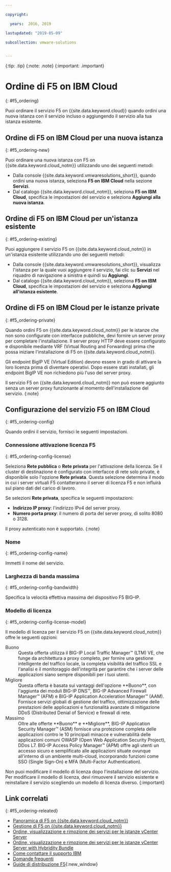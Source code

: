 ```yaml
---

copyright:

  years:  2016, 2019

lastupdated: "2019-05-09"

subcollection: vmware-solutions


---
```


{:tip: .tip}
{:note: .note}
{:important: .important}

# Ordine di F5 on IBM Cloud
{: #f5_ordering}

Puoi ordinare il servizio F5 on {{site.data.keyword.cloud}} quando ordini una nuova istanza con il servizio incluso o aggiungendo il servizio alla tua istanza esistente.

## Ordine di F5 on IBM Cloud per una nuova istanza
{: #f5_ordering-new}

Puoi ordinare una nuova istanza con F5 on {{site.data.keyword.cloud_notm}} utilizzando uno dei seguenti metodi:
* Dalla console {{site.data.keyword.vmwaresolutions_short}}, quando ordini una nuova istanza, seleziona **F5 on IBM Cloud** nella sezione **Servizi**.
* Dal catalogo {{site.data.keyword.cloud_notm}}, seleziona **F5 on IBM Cloud**, specifica le impostazioni del servizio e seleziona **Aggiungi alla nuova istanza**.

## Ordine di F5 on IBM Cloud per un'istanza esistente
{: #f5_ordering-existing}

Puoi aggiungere il servizio F5 on {{site.data.keyword.cloud_notm}} in un'istanza esistente utilizzando uno dei seguenti metodi:
* Dalla console {{site.data.keyword.vmwaresolutions_short}}, visualizza l'istanza per la quale vuoi aggiungere il servizio, fai clic su **Servizi** nel riquadro di navigazione a sinistra e quindi su **Aggiungi**.
* Dal catalogo {{site.data.keyword.cloud_notm}}, seleziona **F5 on IBM Cloud**, specifica le impostazioni del servizio e seleziona **Aggiungi all'istanza esistente**.

## Ordine di F5 on IBM Cloud per le istanze private
{: #f5_ordering-private}

Quando ordini F5 on {{site.data.keyword.cloud_notm}} per le istanze che non sono configurate con interfacce pubbliche, devi fornire un server proxy per completare l'installazione. Il server proxy HTTP deve essere configurato e disponibile mediante VRF (Virtual Routing and Forwarding) prima che possa iniziare l'installazione di F5 on {{site.data.keyword.cloud_notm}}.

Gli endpoint BigIP VE (Virtual Edition) devono essere in grado di attivare la loro licenza prima di diventare operativi. Dopo essere stati installati, gli endpoint BigIP VE non richiedono più l'uso del server proxy.

Il servizio F5 on {{site.data.keyword.cloud_notm}} non può essere aggiunto senza un server proxy funzionante al momento dell'installazione del servizio.
{:note}

## Configurazione del servizio F5 on IBM Cloud
{: #f5_ordering-config}

Quando ordini il servizio, fornisci le seguenti impostazioni.

### Connessione attivazione licenza F5
{: #f5_ordering-config-license}

Seleziona **Rete pubblica** o **Rete privata** per l'attivazione della licenza. Se il cluster di destinazione è configurato con interfacce di rete solo private, è disponibile solo l'opzione **Rete privata**. Questa selezione determina il modo in cui i server virtuali F5 contatteranno il server di licenza F5 e non influirà sul piano dati del carico di lavoro.

Se selezioni **Rete privata**, specifica le seguenti impostazioni:
* **Indirizzo IP proxy**: l'indirizzo IPv4 del server proxy.
* **Numero porta proxy**: il numero di porta del server proxy, di solito 8080 o 3128.

Il proxy autenticato non è supportato.
{:note}

### Nome
{: #f5_ordering-config-name}

Immetti il nome del servizio.

### Larghezza di banda massima
{: #f5_ordering-config-bandwidth}

Specifica la velocità effettiva massima del dispositivo F5 BIG–IP.

### Modello di licenza
{: #f5_ordering-config-license-model}

Il modello di licenza per il servizio F5 on {{site.data.keyword.cloud_notm}} offre le seguenti opzioni:
<dl class="dl">
        <dt class="dt dlterm">Buono</dt>
        <dd class="dd">Questa offerta utilizza il BIG-IP Local Traffic Manager™ (LTM) VE, che funge da architettura a proxy completo, per fornire una gestione intelligente del traffico locale, la completa visibilità del traffico SSL e l'analisi e il monitoraggio dell'integrità per garantire che i server delle applicazioni siano sempre disponibili per i tuoi utenti.</dd>
        <dt class="dt dlterm">Migliore</dt>
        <dd class="dd">Questa offerta è basata sui vantaggi dell'opzione **Buono**, con l'aggiunta dei moduli BIG-IP DNS™, BIG-IP Advanced Firewall Manager™ (AFM) e BIG-IP Application Acceleration Manager™ (AAM). Fornisce servizi globali di gestione del traffico, ottimizzazione delle prestazioni delle applicazioni e funzionalità avanzate di mitigazione DDoS (Distributed Denial of Service) e firewall di rete.</dd>
        <dt class="dt dlterm">Massimo</dt>
        <dd class="dd">Oltre alle offerte **Buono** e **Migliore**, BIG-IP Application Security Manager™ (ASM) fornisce una protezione completa delle applicazioni contro le 10 principali minacce e vulnerabilità delle applicazioni comuni OWASP (Open Web Application Security Project), DDos L7. BIG-IP Access Policy Manager™ (APM) offre agli utenti un accesso sicuro e semplificato alle applicazioni situate ovunque all'interno di un ambiente multi-cloud, incorporando funzioni come SSO (Single Sign-On) e MFA (Multi-Factor Authentication).</dd>
</dl>

Non puoi modificare il modello di licenza dopo l'installazione del servizio. Per modificare il modello di licenza, devi rimuovere il servizio esistente e reinstallare il servizio scegliendo un modello di licenza diverso.
{:important}

## Link correlati
{: #f5_ordering-releated}

* [Panoramica di F5 on {{site.data.keyword.cloud_notm}}](/docs/services/vmwaresolutions/services?topic=vmware-solutions-f5_considerations)
* [Gestione di F5 on {{site.data.keyword.cloud_notm}}](/docs/services/vmwaresolutions/services?topic=vmware-solutions-managing_f5)
* [Ordine, visualizzazione e rimozione dei servizi per le istanze vCenter Server](/docs/services/vmwaresolutions/vcenter?topic=vmware-solutions-vc_addingremovingservices)
* [Ordine, visualizzazione e rimozione dei servizi per le istanze vCenter Server with Hybridity Bundle](/docs/services/vmwaresolutions/vcenter?topic=vmware-solutions-vc_hybrid_addingremovingservices)
* [Come contattare il supporto IBM](/docs/services/vmwaresolutions/vmonic?topic=vmware-solutions-trbl_support)
* [Domande frequenti](/docs/services/vmwaresolutions/vmonic?topic=vmware-solutions-faq)
* [Guide di distribuzione F5](https://www.f5.com/services/resources/deployment-guides){:new_window}
